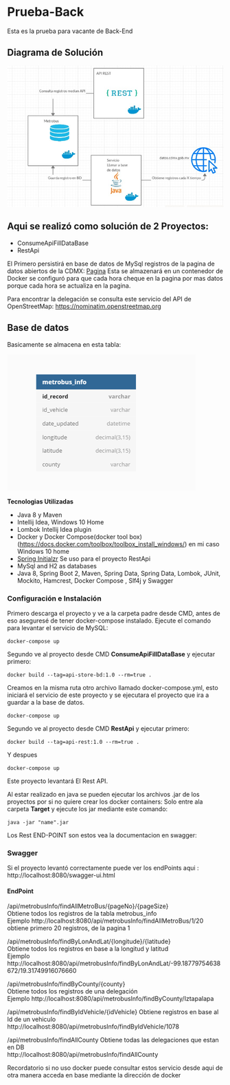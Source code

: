 # Prueba-Back
Esta es la prueba para vacante de Back-End

## Diagrama de Solución
![Alt text](img/diagrama.jpeg?raw=true "Diagrama de Solución Propuesto")

## Aqui se realizó como solución de 2 Proyectos:
* ConsumeApiFillDataBase
* RestApi

El Primero persistirá en base de datos de MySql registros de la pagina de datos abiertos de la CDMX:
[Pagina](https://datos.cdmx.gob.mx/explore/dataset/prueba_fetchdata_metrobus/api/) 
Esta se almazenará en un contenedor de Docker se configuró para que cada hora cheque en la pagina por mas datos porque 
cada hora se actualiza en la pagina.

Para encontrar la delegación se consulta este servicio del API de OpenStreetMap:
https://nominatim.openstreetmap.org

## Base de datos
Basicamente se almacena en esta tabla:  

![Alt text](img/table.PNG?raw=true "Tabla MySql")

**Tecnologias Utilizadas**
* Java 8 y Maven
* Intellij Idea, Windows 10 Home
* Lombok Intellij Idea plugin
* Docker y  Docker Compose(docker tool box) (https://docs.docker.com/toolbox/toolbox_install_windows/)  en mi caso Windows 10 home
* [Spring Initialzr](https://start.spring.io/)  Se uso para el proyecto RestApi
* MySql and H2 as databases
* Java 8, Spring Boot 2, Maven, Spring Data, Spring Data, Lombok, JUnit, Mockito, Hamcrest, Docker Compose , Slf4j y Swagger

### Configuración e Instalación

Primero descarga el proyecto y ve a la carpeta padre desde CMD, antes de eso aseguresé de tener docker-compose instalado.
Ejecute el comando para levantar el servicio de MySQL:

```
docker-compose up
```

Segundo ve al proyecto desde CMD **ConsumeApiFillDataBase** y ejecutar primero:
```
docker build --tag=api-store-bd:1.0 --rm=true .
```

Creamos en la misma ruta otro archivo llamado docker-compose.yml, esto iniciará el servicio de este proyecto y se ejecutara el proyecto
que ira a guardar a la base de datos.  
```
docker-compose up
```

Segundo ve al proyecto desde CMD **RestApi** y ejecutar primero:  
```
docker build --tag=api-rest:1.0 --rm=true .
```
Y despues

```
docker-compose up
```
Este proyecto levantará El Rest API.


Al estar realizado en java se pueden ejecutar los archivos .jar de los proyectos por si no quiere crear los docker containers:
Solo entre ala carpeta **Target** y ejecute los jar mediante este comando:

```
java -jar "name".jar
```

Los Rest END-POINT son estos vea la documentacion en swagger: 


### Swagger
Si el proyecto levantó correctamente puede ver los endPoints aqui : http://localhost:8080/swagger-ui.html

#### EndPoint
/api/metrobusInfo/findAllMetroBus/{pageNo}/{pageSize}  
Obtiene todos los registros de la tabla metrobus_info   
Ejemplo http://localhost:8080/api/metrobusInfo/findAllMetroBus/1/20  obtiene primero 20 registros, de la pagina 1  


​/api​/metrobusInfo​/findByLonAndLat​/{longitude}​/{latitude}  
Obtiene todos los registros en base a la longitud y latitud  
Ejemplo http://localhost:8080/api/metrobusInfo/findByLonAndLat/-99.18779754638672/19.31749916076660  

/api/metrobusInfo/findByCounty/{county}  
Obtiene todos los registros de una delegación  
Ejemplo http://localhost:8080/api/metrobusInfo/findByCounty/Iztapalapa


​/api​/metrobusInfo​/findByIdVehicle​/{idVehicle}
Obtiene registros en base al Id de un vehiculo
http://localhost:8080/api/metrobusInfo/findByIdVehicle/1078

/api/metrobusInfo/findAllCounty
Obtiene todas las delegaciones que estan en DB  
http://localhost:8080/api/metrobusInfo/findAllCounty  

Recordatorio si no uso docker puede consultar estos servicio desde aqui de otra manera acceda en base mediante la dirección de docker  
